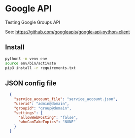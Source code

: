 # Google API

Testing Google Groups API

See: https://github.com/googleapis/google-api-python-client

## Install
```bash
python3 -m venv env
source env/bin/activate
pip3 install -r requirements.txt
```

## JSON config file
```json
  {
    "service_account_file": "service_account.json",
    "userid": "admin@domain",
    "groupid": "group@domain",
    "settings": {
      "allowWebPosting": "false",
      "whoCanTakeTopics": "NONE"
    }
  }
```

